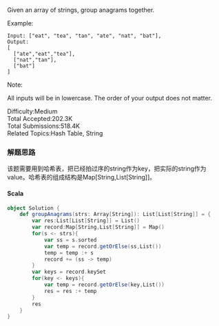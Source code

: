 Given an array of strings, group anagrams together.

Example:
```
Input: ["eat", "tea", "tan", "ate", "nat", "bat"],
Output:
[
  ["ate","eat","tea"],
  ["nat","tan"],
  ["bat"]
]
```
Note:

All inputs will be in lowercase.
The order of your output does not matter.

Difficulty:Medium  
Total Accepted:202.3K  
Total Submissions:518.4K  
Related Topics:Hash Table, String

### 解题思路
该题需要用到哈希表，把已经拍过序的string作为key，把实际的string作为value。哈希表的组成结构是Map[String,List[String]]。
#### Scala
```scala
object Solution {
    def groupAnagrams(strs: Array[String]): List[List[String]] = {
        var res:List[List[String]] = List()
        var record:Map[String,List[String]] = Map()
        for(s <- strs){
            var ss = s.sorted
            var temp = record.getOrElse(ss,List())
            temp = temp :+ s
            record += (ss -> temp)
        }
        var keys = record.keySet
        for(key <- keys){
            var temp = record.getOrElse(key,List())
            res = res :+ temp
        }
        res
    }
}
```